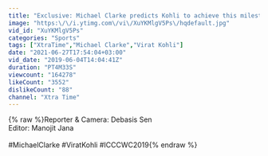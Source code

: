 ```yaml
---
title: "Exclusive: Michael Clarke predicts Kohli to achieve this milestone in this World Cup | ICC CWC 2019"
image: "https:\/\/i.ytimg.com\/vi\/XuYKMlgV5Ps\/hqdefault.jpg"
vid_id: "XuYKMlgV5Ps"
categories: "Sports"
tags: ["XtraTime","Michael Clarke","Virat Kohli"]
date: "2021-06-27T17:54:04+03:00"
vid_date: "2019-06-04T14:04:41Z"
duration: "PT4M33S"
viewcount: "164278"
likeCount: "3552"
dislikeCount: "88"
channel: "Xtra Time"
---
```

{% raw %}Reporter &amp; Camera: Debasis Sen<br />Editor: Manojit Jana<br /><br />#MichaelClarke #ViratKohli #ICCCWC2019{% endraw %}
